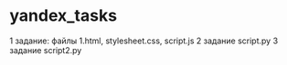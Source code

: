 # yandex_tasks
1 задание: файлы 1.html, stylesheet.css, script.js
2 задание script.py
3 задание script2.py
